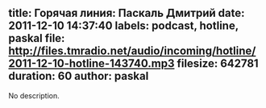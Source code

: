 title: Горячая линия: Паскаль Дмитрий
date: 2011-12-10 14:37:40
labels: podcast, hotline, paskal
file: http://files.tmradio.net/audio/incoming/hotline/2011-12-10-hotline-143740.mp3
filesize: 642781
duration: 60
author: paskal
---
No description.
